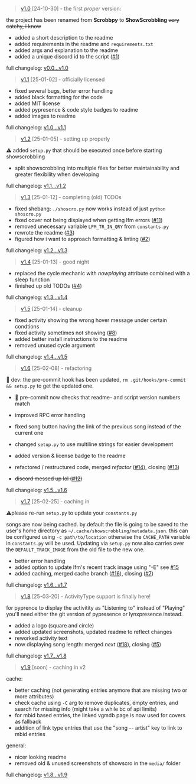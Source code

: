 > [v1.0](https://github.com/jreeee/ShowScrobbling/releases/tag/v1.0) [24-10-30] - the first _proper_ version:

the project has been renamed from **Scrobbpy** to **ShowScrobbling** ~~very catchy, i know~~

- added a short description to the readme
- added requirements in the readme and `requirements.txt`
- added args and explanation to the readme
- added a unique discord id to the script ([#1](https://github.com/jreeee/ShowScrobbling/issues/1))

full changelog: [v0.0...v1.0](https://github.com/jreeee/showscrobbling/compare/v0.0...v1.0)

> [v1.1](https://github.com/jreeee/ShowScrobbling/releases/tag/v1.1) [25-01-02] - officially 
licensed

- fixed several bugs, better error handling
- added black formatting for the code
- added MIT license
- added pypresence & code style badges to readme
- added images to readme

full changelog: [v1.0...v1.1](https://github.com/jreeee/showscrobbling/compare/v1.0...v1.1)

> [v1.2](https://github.com/jreeee/ShowScrobbling/releases/tag/v1.2) [25-01-05] - setting up properly

⚠️ added `setup.py` that should be executed once before starting showscrobbling

- split showscrobbling into multiple files for better maintainability and greater flexibility when developing

full changelog: [v1.1...v1.2](https://github.com/jreeee/showscrobbling/compare/v1.1...v1.2)

> [v1.3](https://github.com/jreeee/ShowScrobbling/releases/tag/v1.3) [25-01-12] - completing (old) TODOs

- fixed shebang: `./shoscro.py` now works instead of just `python shoscro.py`
- fixed cover not being displayed when getting lfm errors ([#11](https://github.com/jreeee/ShowScrobbling/issues/11))
- removed unecessary variable `LFM_TR_IN_QRY` from `constants.py`
- rewrote the readme ([#3](https://github.com/jreeee/ShowScrobbling/issues/3))
- figured how i want to approach formatting & linting ([#2](https://github.com/jreeee/ShowScrobbling/issues/2))

full changelog: [v1.2...v1.3](https://github.com/jreeee/showscrobbling/compare/v1.2...v1.3)

> [v1.4](https://github.com/jreeee/ShowScrobbling/releases/tag/v1.4) [25-01-13] - good night

- replaced the cycle mechanic with _nowplaying_ attribute combined with a sleep function
- finished up old TODOs ([#4](https://github.com/jreeee/ShowScrobbling/issues/4))

full changelog: [v1.3...v1.4](https://github.com/jreeee/showscrobbling/compare/v1.3...v1.4)

> [v1.5](https://github.com/jreeee/ShowScrobbling/releases/tag/v1.5) [25-01-14] - cleanup

- fixed activity showing the wrong hover message under certain condtions
- fixed activity sometimes not showing ([#8](https://github.com/jreeee/ShowScrobbling/issues/8))
- added better install instructions to the readme
- removed unused cycle argument

full changelog: [v1.4...v1.5](https://github.com/jreeee/showscrobbling/compare/v1.4...v1.5)

> [v1.6](https://github.com/jreeee/ShowScrobbling/releases/tag/v1.6) [25-02-08] - refactoring

🔧 dev: the pre-commit hook has been updated, `rm .git/hooks/pre-commit && setup.py` to get the updated one.

- 🔧 pre-commit now checks that readme- and script version numbers match

- improved RPC error handling
- fixed song button having the link of the previous song instead of the current one
- changed `setup.py` to use multiline strings for easier development
- added version & license badge to the readme
- refactored / restructured code, merged _refactor_ ([#14](https://github.com/jreeee/ShowScrobbling/pull/14)), closing ([#13](https://github.com/jreeee/ShowScrobbling/issues/13))
- ~~discord messed up lol ([#12](https://github.com/jreeee/ShowScrobbling/issues/12))~~

full changelog: [v1.5...v1.6](https://github.com/jreeee/showscrobbling/compare/v1.5...v1.6)

> [v1.7](https://github.com/jreeee/ShowScrobbling/releases/tag/v1.7) [25-02-25] - caching in

⚠️please re-run `setup.py` to update your `constants.py`

songs are now being cached. by default the file is going to be saved to the user's home directory as `~/.cache/showscrobbling/metadata.json`. this can be configured using `-c path/to/location` otherwise the `CACHE_PATH` variable in `constants.py` will be used.
Updating via `setup.py` now also carries over the `DEFAULT_TRACK_IMAGE` from the old file to the new one.

- better error handling
- added option to update lfm's recent track image using "-E" see [#15](https://github.com/jreeee/ShowScrobbling/issues/15)
- added caching, merged cache branch ([#16](https://github.com/jreeee/ShowScrobbling/pull/16)), closing ([#7](https://github.com/jreeee/ShowScrobbling/issues/7))

full changelog: [v1.6...v1.7](https://github.com/jreeee/showscrobbling/compare/v1.6...v1.7)

> [v1.8](https://github.com/jreeee/ShowScrobbling/releases/tag/v1.8) [25-03-20] - ActivityType support is finally here!

for pyprence to display the activitity as "Listening to" instead of "Playing" you'll need either the git version of pypresence or lynxpresence instead.

- added a logo (square and circle)
- added updated screenshots, updated readme to reflect changes
- reworked activity text
- now displaying song length: merged _next_ ([#18](https://github.com/jreeee/ShowScrobbling/pull/18)), closing ([#5](https://github.com/jreeee/ShowScrobbling/issues/5))

full changelog: [v1.7...v1.8](https://github.com/jreeee/showscrobbling/compare/v1.7...v1.8)

> [v1.9](https://github.com/jreeee/ShowScrobbling/releases/tag/v1.9) [soon] - caching in v2

cache:
- better caching (not generating entries anymore that are missing two or more attributes)
- check cache using `-C` arg to remove duplicates, empty entries, and search for missing info (might take a while bc of api limits)
- for mbid based entries, the linked vgmdb page is now used for covers as fallback
- addition of link type entries that use the "song -- artist" key to link to mbid entries

general:
- nicer looking readme
- removed old & unused screenshots of showscro in the `media/` folder

full changelog: [v1.8...v1.9](https://github.com/jreeee/showscrobbling/compare/v1.8...v1.9)
